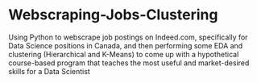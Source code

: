 # Webscraping-Jobs-Clustering
Using Python to webscrape job postings on Indeed.com, specifically for Data Science positions in Canada, and then performing some EDA and clustering (Hierarchical and K-Means) to come up with a hypothetical course-based program that teaches the most useful and market-desired skills for a Data Scientist

